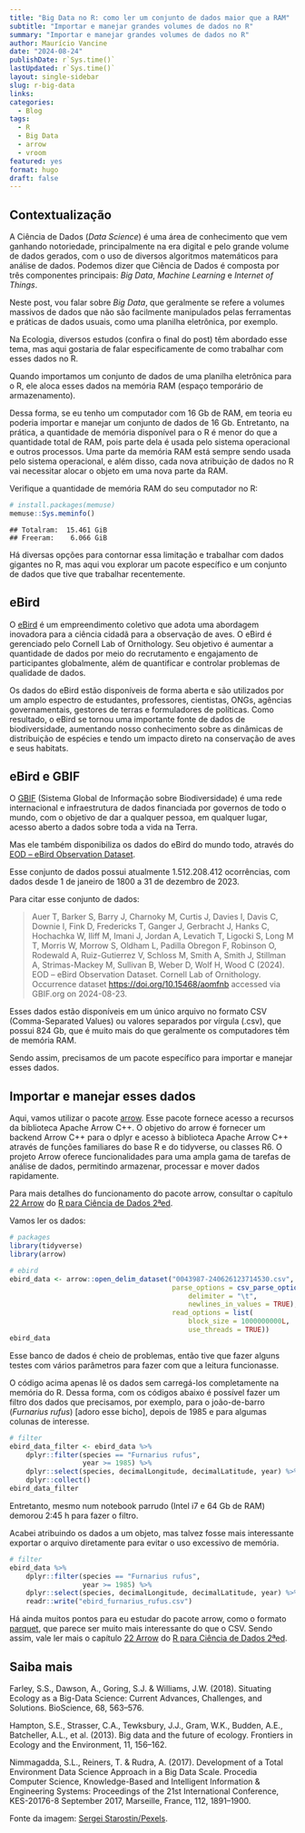 ```yaml
---
title: "Big Data no R: como ler um conjunto de dados maior que a RAM"
subtitle: "Importar e manejar grandes volumes de dados no R"
summary: "Importar e manejar grandes volumes de dados no R"
author: Maurício Vancine
date: "2024-08-24"
publishDate: r`Sys.time()`
lastUpdated: r`Sys.time()`
layout: single-sidebar
slug: r-big-data
links:
categories: 
  - Blog
tags:
  - R
  - Big Data
  - arrow
  - vroom
featured: yes
format: hugo
draft: false
---
```




## Contextualização

A Ciência de Dados (*Data Science*) é uma área de conhecimento que vem ganhando notoriedade, principalmente na era digital e pelo grande volume de dados gerados, com o uso de diversos algoritmos matemáticos para análise de dados. Podemos dizer que Ciência de Dados é composta por três componentes principais: *Big Data*, *Machine Learning* e *Internet of Things*.

Neste post, vou falar sobre *Big Data*, que geralmente se refere a volumes massivos de dados que não são facilmente manipulados pelas ferramentas e práticas de dados usuais, como uma planilha eletrônica, por exemplo.

Na Ecologia, diversos estudos (confira o final do post) têm abordado esse tema, mas aqui gostaria de falar especificamente de como trabalhar com esses dados no R.

Quando importamos um conjunto de dados de uma planilha eletrônica para o R, ele aloca esses dados na memória RAM (espaço temporário de armazenamento). 

Dessa forma, se eu tenho um computador com 16 Gb de RAM, em teoria eu poderia importar e manejar um conjunto de dados de 16 Gb. Entretanto, na prática, a quantidade de memória disponível para o R é menor do que a quantidade total de RAM, pois parte dela é usada pelo sistema operacional e outros processos. Uma parte da memória RAM está sempre sendo usada pelo sistema operacional, e além disso, cada nova atribuição de dados no R vai necessitar alocar o objeto em uma nova parte da RAM.

Verifique a quantidade de memória RAM do seu computador no R:


``` r
# install.packages(memuse)
memuse::Sys.meminfo()
```

```
## Totalram:  15.461 GiB 
## Freeram:    6.066 GiB
```

Há diversas opções para contornar essa limitação e trabalhar com dados gigantes no R, mas aqui vou explorar um pacote específico e um conjunto de dados que tive que trabalhar recentemente.

## eBird

O [eBird](https://ebird.org/home) é um empreendimento coletivo que adota uma abordagem inovadora para a ciência cidadã para a observação de aves. O eBird é gerenciado pelo Cornell Lab of Ornithology. Seu objetivo é aumentar a quantidade de dados por meio do recrutamento e engajamento de participantes globalmente, além de quantificar e controlar problemas de qualidade de dados. 

Os dados do eBird estão disponíveis de forma aberta e são utilizados por um amplo espectro de estudantes, professores, cientistas, ONGs, agências governamentais, gestores de terras e formuladores de políticas. Como resultado, o eBird se tornou uma importante fonte de dados de biodiversidade, aumentando nosso conhecimento sobre as dinâmicas de distribuição de espécies e tendo um impacto direto na conservação de aves e seus habitats.

## eBird e GBIF

O [GBIF](https://www.gbif.org) (Sistema Global de Informação sobre Biodiversidade) é uma rede internacional e infraestrutura de dados financiada por governos de todo o mundo, com o objetivo de dar a qualquer pessoa, em qualquer lugar, acesso aberto a dados sobre toda a vida na Terra. 

Mas ele também disponibiliza os dados do eBird do mundo todo, através do [EOD – eBird Observation Dataset](https://www.gbif.org/pt/dataset/4fa7b334-ce0d-4e88-aaae-2e0c138d049e#description).

Esse conjunto de dados possui atualmente 1.512.208.412 ocorrências, com dados desde 1 de janeiro de 1800 a 31 de dezembro de 2023.

Para citar esse conjunto de dados:

> Auer T, Barker S, Barry J, Charnoky M, Curtis J, Davies I, Davis C, Downie I, Fink D, Fredericks T, Ganger J, Gerbracht J, Hanks C, Hochachka W, Iliff M, Imani J, Jordan A, Levatich T, Ligocki S, Long M T, Morris W, Morrow S, Oldham L, Padilla Obregon F, Robinson O, Rodewald A, Ruiz-Gutierrez V, Schloss M, Smith A, Smith J, Stillman A, Strimas-Mackey M, Sullivan B, Weber D, Wolf H, Wood C (2024). EOD – eBird Observation Dataset. Cornell Lab of Ornithology. Occurrence dataset https://doi.org/10.15468/aomfnb accessed via GBIF.org on 2024-08-23.

Esses dados estão disponíveis em um único arquivo no formato CSV (Comma-Separated Values) ou valores separados por vírgula (.csv), que possui 824 Gb, que é muito mais do que geralmente os computadores têm de memória RAM.

Sendo assim, precisamos de um pacote específico para importar e manejar esses dados.

## Importar e manejar esses dados

Aqui, vamos utilizar o pacote [arrow](https://arrow.apache.org/docs/r). Esse pacote fornece acesso a recursos da biblioteca Apache Arrow C++. O objetivo do arrow é fornecer um backend Arrow C++ para o dplyr e acesso à biblioteca Apache Arrow C++ através de funções familiares do base R e do tidyverse, ou classes R6. O projeto Arrow oferece funcionalidades para uma ampla gama de tarefas de análise de dados, permitindo armazenar, processar e mover dados rapidamente.

Para mais detalhes do funcionamento do pacote arrow, consultar o capítulo [22  Arrow](https://cienciadedatos.github.io/pt-r4ds/arrow.html) do [R para Ciência de Dados 2ªed](https://cienciadedatos.github.io/pt-r4ds/).

Vamos ler os dados:


``` r
# packages
library(tidyverse)
library(arrow)

# ebird
ebird_data <- arrow::open_delim_dataset("0043987-240626123714530.csv", 
                                        parse_options = csv_parse_options(
                                            delimiter = "\t", 
                                            newlines_in_values = TRUE),
                                        read_options = list(
                                            block_size = 1000000000L, 
                                            use_threads = TRUE))
ebird_data
```

Esse banco de dados é cheio de problemas, então tive que fazer alguns testes com vários parâmetros para fazer com que a leitura funcionasse.

O código acima apenas lê os dados sem carregá-los completamente na memória do R. Dessa forma, com os códigos abaixo é possível fazer um filtro dos dados que precisamos, por exemplo, para o joão-de-barro (*Furnarius rufus*) [adoro esse bicho], depois de 1985 e para algumas colunas de interesse.


``` r
# filter
ebird_data_filter <- ebird_data %>% 
    dplyr::filter(species == "Furnarius rufus",
                  year >= 1985) %>% 
    dplyr::select(species, decimalLongitude, decimalLatitude, year) %>%  
    dplyr::collect()
ebird_data_filter
```

Entretanto, mesmo num notebook parrudo (Intel i7 e 64 Gb de RAM) demorou 2:45 h para fazer o filtro.

Acabei atribuindo os dados a um objeto, mas talvez fosse mais interessante exportar o arquivo diretamente para evitar o uso excessivo de memória.


``` r
# filter
ebird_data %>% 
    dplyr::filter(species == "Furnarius rufus",
                  year >= 1985) %>% 
    dplyr::select(species, decimalLongitude, decimalLatitude, year) %>% 
    readr::write("ebird_furnarius_rufus.csv")
```

Há ainda muitos pontos para eu estudar do pacote arrow, como o formato [parquet](https://parquet.apache.org/), que parece ser muito mais interessante do que o CSV. Sendo assim, vale ler mais o capítulo [22  Arrow](https://cienciadedatos.github.io/pt-r4ds/arrow.html) do [R para Ciência de Dados 2ªed](https://cienciadedatos.github.io/pt-r4ds/).

## Saiba mais 

Farley, S.S., Dawson, A., Goring, S.J. & Williams, J.W. (2018). Situating Ecology as a Big-Data Science: Current Advances, Challenges, and Solutions. BioScience, 68, 563–576.

Hampton, S.E., Strasser, C.A., Tewksbury, J.J., Gram, W.K., Budden, A.E., Batcheller, A.L., et al. (2013). Big data and the future of ecology. Frontiers in Ecology and the Environment, 11, 156–162.

Nimmagadda, S.L., Reiners, T. & Rudra, A. (2017). Development of a Total Environment Data Science Approach in a Big Data Scale. Procedia Computer Science, Knowledge-Based and Intelligent Information & Engineering Systems: Proceedings of the 21st International Conference, KES-20176-8 September 2017, Marseille, France, 112, 1891–1900.

Fonte da imagem: [Sergei Starostin/Pexels](https://www.pexels.com/pt-br/foto/computador-salgadinhos-memoria-lembranca-6636474).
